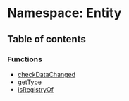 # Namespace: Entity

## Table of contents

### Functions

* [checkDataChanged](/auto-docs/core/functions/Entity.checkDataChanged.md)
* [getType](/auto-docs/core/functions/Entity.getType.md)
* [isRegistryOf](/auto-docs/core/functions/Entity.isRegistryOf.md)
